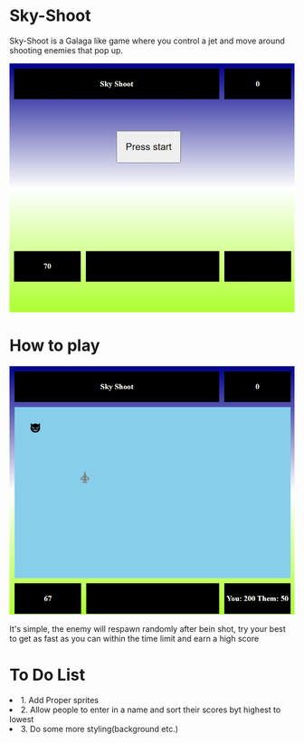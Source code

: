 <h1>Sky-Shoot</h1>
<p>Sky-Shoot is a Galaga like game where you control a jet and move around shooting enemies that pop up.</p>
<img src="./images/Screenshot 2024-04-17 225852.png" alt="">
<h1>How to play</h1>
<img src="./images/Screenshot 2024-04-17 232155.png" alt="" srcset="">
<p>It's simple, the enemy will respawn randomly after bein shot, try your best to get as fast as you can within the time limit and earn a high score</p>
<h1>To Do List</h1>
<li>1. Add Proper sprites</li>
<li>2. Allow people to enter in a name and sort their scores byt highest to lowest</li>
<li>3. Do some more styling(background etc.)</li>

